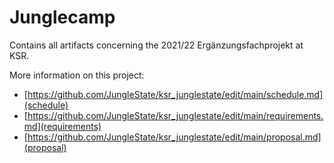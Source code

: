 # Junglecamp

Contains all artifacts concerning the 2021/22 Ergänzungsfachprojekt at KSR.

More information on this project:
* [https://github.com/JungleState/ksr_junglestate/edit/main/schedule.md](schedule)
* [https://github.com/JungleState/ksr_junglestate/edit/main/requirements.md](requirements)
* [https://github.com/JungleState/ksr_junglestate/edit/main/proposal.md](proposal)



